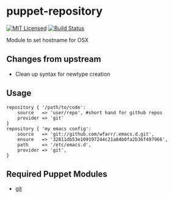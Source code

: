 puppet-repository
===========

[![MIT Licensed](http://img.shields.io/badge/license-MIT-green.svg?style=flat)](https://tldrlegal.com/license/mit-license)
[![Build Status](https://img.shields.io/circleci/project/halyard/puppet-repository.svg)](https://circleci.com/gh/halyard/puppet-repository)

Module to set hostname for OSX

## Changes from upstream

* Clean up syntax for newtype creation

## Usage

```puppet
repository { '/path/to/code':
    source   => 'user/repo', #short hand for github repos
    provider => 'git'
}
repository { 'my emacs config':
    source   => 'git://github.com/wfarr/.emacs.d.git',
    ensure   => '32811db53e109197244c21a84b0fa2b36f497966',
    path     => '/etc/emacs.d',
    provider => 'git',
}
```

## Required Puppet Modules

* [git](https://github.com/halyard/puppet-git)

